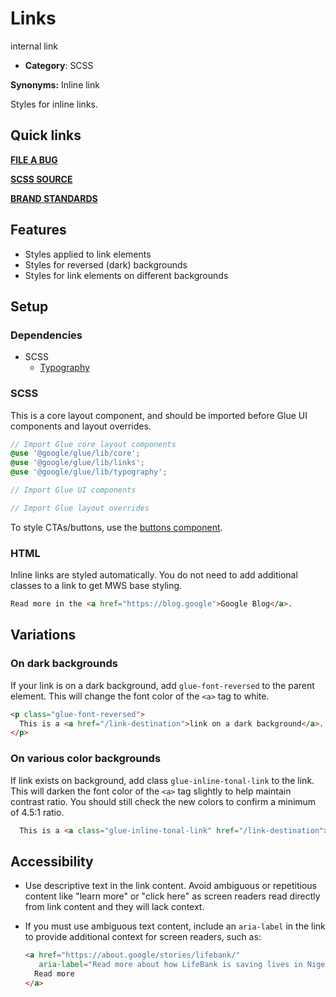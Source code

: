 # Links

internal link

<!--*
# Document freshness: For more information, see internal link
freshness: { owner: 'glue-eng-core' reviewed: '2023-07-05' }
*-->



-   **Category**: SCSS

**Synonyms:** Inline link

Styles for inline links.

## Quick links

<section class="multicol">

**[FILE A BUG](https://b.corp.google.com/issues/new?component=86195&template=326202&title=%5BLinks%5D)**

**[SCSS SOURCE](/src/links/_index.scss)**

**[BRAND STANDARDS](https://standards.google/guidelines/marketing-web-standards/components/buttons-links.html)**

</section>

## Features

-   Styles applied to link elements
-   Styles for reversed (dark) backgrounds
-   Styles for link elements on different backgrounds

## Setup

### Dependencies

-   SCSS
    -   [Typography](/docs/components/typography.md)

### SCSS

This is a core layout component, and should be imported before Glue UI
components and layout overrides.

```scss
// Import Glue core layout components
@use '@google/glue/lib/core';
@use '@google/glue/lib/links';
@use '@google/glue/lib/typography';

// Import Glue UI components

// Import Glue layout overrides
```


To style CTAs/buttons, use the
[buttons component](/docs/components/buttons.md).

### HTML

Inline links are styled automatically. You do not need to add additional classes
to a link to get MWS base styling.

```html
Read more in the <a href="https://blog.google">Google Blog</a>.
```

## Variations

### On dark backgrounds

If your link is on a dark background, add `glue-font-reversed` to the parent
element. This will change the font color of the `<a>` tag to white.

```html
<p class="glue-font-reversed">
  This is a <a href="/link-destination">link on a dark background</a>.
</p>
```

### On various color backgrounds

If link exists on background, add class `glue-inline-tonal-link` to the link.
This will darken the font color of the `<a>` tag slightly to help maintain
contrast ratio. You should still check the new colors to confirm a minimum of
4.5:1 ratio.

```html
  This is a <a class="glue-inline-tonal-link" href="/link-destination">link on a different background</a>.
```

## Accessibility

-   Use descriptive text in the link content. Avoid ambiguous or repetitious
    content like "learn more" or "click here" as screen readers read directly
    from link content and they will lack context.
-   If you must use ambiguous text content, include an `aria-label` in the link
    to provide additional context for screen readers, such as:

    ```html
    <a href="https://about.google/stories/lifebank/"
       aria-label="Read more about how LifeBank is saving lives in Nigeria">
      Read more
    </a>
    ```
